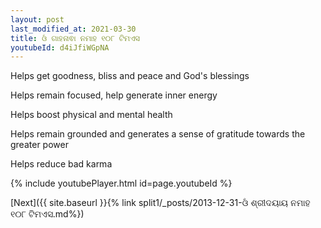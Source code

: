 ```yaml
---
layout: post
last_modified_at: 2021-03-30
title: ଓଁ ଗାହନାଵା ନମାହ ୧୦୮ ଟିମଏସ
youtubeId: d4iJfiWGpNA
---
```

 
 
Helps get goodness, bliss and peace and God's blessings
 
Helps remain focused, help generate inner energy 
 
Helps boost physical and mental health 
 
Helps remain grounded and generates a sense of gratitude towards the greater power 
 
Helps reduce bad karma
 
 
 
 


{% include youtubePlayer.html id=page.youtubeId %}
 
[Next]({{ site.baseurl }}{% link  split1/_posts/2013-12-31-ଓଁ ଶ୍ରୀଦୟାୟ ନମାହ ୧୦୮ ଟିମଏସ.md%})
 
